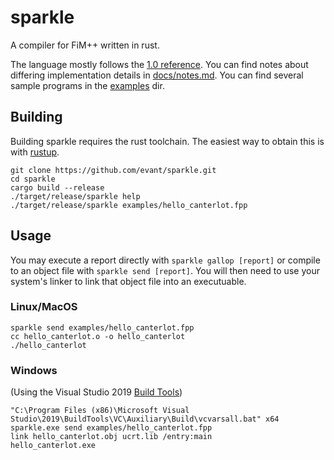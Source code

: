 # sparkle

A compiler for FiM++ written in rust.

The language mostly follows the [1.0 reference](https://docs.google.com/document/d/1gU-ZROmZu0Xitw_pfC1ktCDvJH5rM85TxxQf5pg_xmg/edit). You can find notes about differing implementation details in [docs/notes.md](https://github.com/evant/sparkle/blob/master/docs/notes.md).
You can find several sample programs in the [examples](https://github.com/evant/sparkle/tree/master/examples) dir.

## Building

Building sparkle requires the rust toolchain. The easiest way to obtain this is with [rustup](https://rustup.rs/).

```
git clone https://github.com/evant/sparkle.git
cd sparkle
cargo build --release
./target/release/sparkle help
./target/release/sparkle examples/hello_canterlot.fpp
```

## Usage

You may execute a report directly with `sparkle gallop [report]` or compile to an object file with `sparkle send [report]`. You will then need to use your system's linker to link that object file into an executuable.

### Linux/MacOS
```
sparkle send examples/hello_canterlot.fpp
cc hello_canterlot.o -o hello_canterlot
./hello_canterlot
```

### Windows
(Using the Visual Studio 2019 [Build Tools](https://visualstudio.microsoft.com/downloads/#build-tools-for-visual-studio-2019))
```
"C:\Program Files (x86)\Microsoft Visual Studio\2019\BuildTools\VC\Auxiliary\Build\vcvarsall.bat" x64
sparkle.exe send examples/hello_canterlot.fpp
link hello_canterlot.obj ucrt.lib /entry:main
hello_canterlot.exe
```
